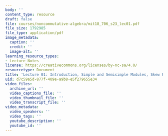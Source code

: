 ```yaml
---
body: ''
content_type: resource
draft: false
file: courses/noncommutative-algebra/mit18_706_s23_lec01.pdf
file_size: 1792985
file_type: application/pdf
image_metadata:
  caption: ''
  credit: ''
  image-alt: ''
learning_resource_types:
- Lecture Notes
license: https://creativecommons.org/licenses/by-nc-sa/4.0/
resourcetype: Document
title: 'Lecture 01: Introduction, Simple and Semisimple Modules, Skew Fields'
uid: d7c59a5d-877f-409e-a9b8-e5f279655e34
video_files:
  archive_url: ''
  video_captions_file: ''
  video_thumbnail_file: ''
  video_transcript_file: ''
video_metadata:
  video_speakers: ''
  video_tags: ''
  youtube_description: ''
  youtube_id: ''
---
```

